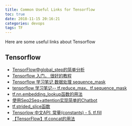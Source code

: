 ```yaml
---
title: Common Useful Links for Tensorflow
toc: true
date: 2018-11-15 20:16:21
categories: devops
tags: TF
---
```


Here are some useful links about Tensorflow

<!-- more -->

## Tensorflow

- [TensorFlow中global_step的简单分析][1]
- [Tensorflow 入门， 很好的教程][2]
- [Tensorflow 学习笔记 数据处理 sequence_mask][3]
- [tensorflow 学习笔记-- tf.reduce_max、tf.sequence_mask][4]
- [tf.nn.embedding_lookup函数的用法][5]
- [使用Seq2Seq+attention实现简单的Chatbot][6]
- [tf.strided_slice函数][7]
- [Tensorlow 中文API: 常量(constants) - 5. tf.fill][8]
- [【TensorFlow】tf.concat的用法][9]

[1]: https://blog.csdn.net/leviopku/article/details/78508951
[2]: https://feisky.xyz/machine-learning/tensorflow/hello.html
[3]: https://applenob.github.io/tf_10.html#tf.sequence_mask
[4]: https://blog.csdn.net/qq_28808697/article/details/80648657
[5]: https://blog.csdn.net/UESTC_C2_403/article/details/72779417
[6]: https://ask.hellobi.com/blog/wenwen/11367
[7]: https://blog.csdn.net/banana1006034246/article/details/75092388
[8]: https://zhuanlan.zhihu.com/p/27685060
[9]: https://blog.csdn.net/mao_xiao_feng/article/details/53366163


